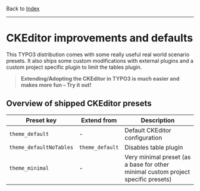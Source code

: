 Back to [Index](../Index.md)

---

# CKEditor improvements and defaults

This TYPO3 distribution comes with some really useful real world scenario presets. It also ships some custom modifications
with external plugins and a custom project specific plugin to limit the tables plugin.

> **Extending/Adopting the CKEditor in TYPO3 is much easier and makes more fun – Try it out!**

## Overview of shipped CKEditor presets

| Preset key | Extend from | Description |
|--------|-------------|-------------|
| `theme_default` | - | Default CKEditor configuration |
| `theme_defaultNoTables` | `theme_default` | Disables table plugin |
| `theme_minimal` | - | Very minimal preset (as a base for other minimal custom project specific presets) |

